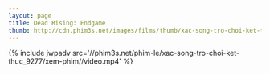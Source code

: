 ```yaml
---
layout: page
title: Dead Rising: Endgame
thumb: http://cdn.phim3s.net/images/films/thumb/xac-song-tro-choi-ket-thuc-dead-rising-endgame-2016.jpg
---
```

{% include jwpadv src='//phim3s.net/phim-le/xac-song-tro-choi-ket-thuc_9277/xem-phim//video.mp4' %}